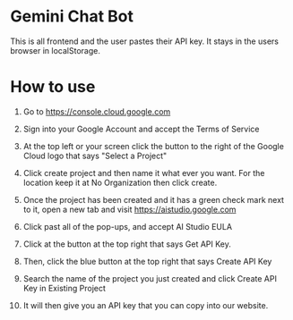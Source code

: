 # Gemini Chat Bot
This is all frontend and the user pastes their API key. It stays in the users browser in localStorage.

# How to use

1. Go to https://console.cloud.google.com

2. Sign into your Google Account and accept the Terms of Service

3. At the top left or your screen click the button to the right of the Google Cloud logo that says "Select a Project"

4. Click create project and then name it what ever you want. For the location keep it at No Organization then click create.

5. Once the project has been created and it has a green check mark next to it, open a new tab and visit https://aistudio.google.com

6. Click past all of the pop-ups, and accept AI Studio EULA

7. Click at the button at the top right that says Get API Key.

8. Then, click the blue button at the top right that says Create API Key

9. Search the name of the project you just created and click Create API Key in Existing Project

10. It will then give you an API key that you can copy into our website.
